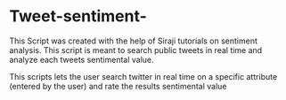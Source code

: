 # Tweet-sentiment-
This Script was created with the help of Siraji tutorials on sentiment analysis. This script is meant to search public tweets in real time and analyze each tweets sentimental value. 



This scripts lets the user search twitter in real time on a specific attribute (entered by the user) and rate the results sentimental value
